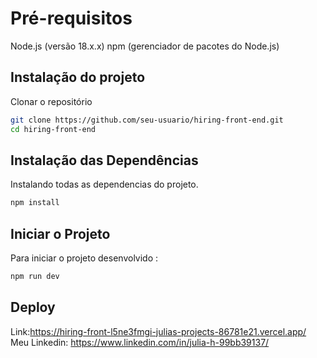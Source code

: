 
# Pré-requisitos

Node.js (versão 18.x.x)
npm (gerenciador de pacotes do Node.js)

## Instalação do projeto

Clonar o repositório

```bash
git clone https://github.com/seu-usuario/hiring-front-end.git
cd hiring-front-end
```
    
## Instalação das Dependências
Instalando todas as dependencias do projeto.
```bash
npm install
```
    
## Iniciar o Projeto

Para iniciar o projeto desenvolvido :
```bash
npm run dev
```

## Deploy

Link:https://hiring-front-l5ne3fmgi-julias-projects-86781e21.vercel.app/
Meu Linkedin: https://www.linkedin.com/in/julia-h-99bb39137/